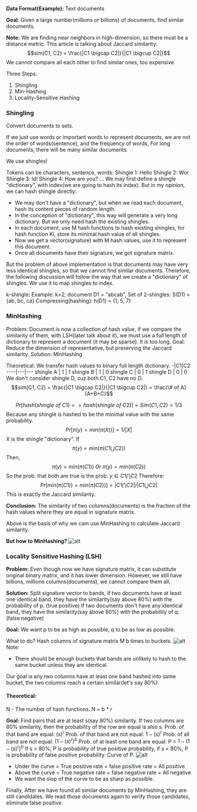 **Data Format(Example):**
Text documents

**Goal**: Given a large number(millions or billions) of documents, find similar documents.

**Note:**
We are finding near neighbors in high-dimension, so there must be a distance metric. This article is talking about Jaccard similarity:
$$sim(C1, C2) = \frac{|C1 \bigcap C2|}{|C1 \bigcup C2|}$$
We cannot compare all each other to find similar ones, too expensive.

Three Steps:
1. Shingling
2. Min-Hashing
3. Locality-Sensitive Hashing

### Shingling
Convert documents to sets.

If we just use words or important words to represent documents, we are not the order of words(sentence), and the frequency of words, For long documents, there will be many similar documents.

We use shingles!

Tokens can be characters, sentence, words:
Shingle 1: Hello
Shingle 2: Wor
Shingle 3: ld!
Shingle 4: How are you?
...
We may first define a shingle "dictionary", with index(we are going to hash its index). But in my opinion, we can hash shingle directly:
- We may don't have a "dictionary", but when we read each document, hash its content pieces of random length. 
- In the conception of "dictionary", this way will generate a very long dictionary. But we only need hash the existing shingles.
- In each document, use M hash functions to hash existing shingles, for hash function Ki, store its minimal hash value of all shingles.
- Now we get a vector(signature) with M hash values, use it to represent this document.
- Once all documents have their signature, we got signature matrix.

But the problem of above implementation is that documents may have very less identical shingles, so that we cannot find similar documents. 
Therefore, the following discussion will follow the way that we create a "dictionary" of shingles. We use it to map shingles to index.

k-shingle:
Example: k=2; document D1 = "abcab", Set of 2-shingles: S(D1) = {ab, bc, ca}
Compressing(hashing):
h(D1) = {1, 5, 7}

### MinHashing
Problem: 
Document is now a collection of hash value, if we compare the similarity of them, with LSH(later talk about it), we must use a full length of dictionary to represent a document (it may be sparse). It is too long.
Goal: 
Reduce the dimension of representative, but preserving the Jaccard similarity.
Solution: MinHashing

Theoretical:
We transfer hash values to binary full length dictionary.
-|C1|C2
----|---|---
shingle A | 1 | 1
shingle B | 1 | 0
shingle C | 0 | 1
shingle D | 0 | 0
We don't consider shingle D, cuz both C1, C2 have no D.
$$sim(C1, C2) = \frac{|C1 \bigcap C2|}{|C1 \bigcup C2|} = \frac{\# of A}{A+B+C}$$

$$Pr[hash(shingle \ of \ C1) == hash(shingle \ of \ C2)]= Sim(C1, C2) = 1/3$$
Because any shingle is hashed to be the minimal value with the same probability.
$$Pr[\pi(y) = min(\pi(X))] = 1/|X|$$ 
X is the shingle "dictionary".
If
$$\pi(y) = min(\pi(C1\bigcup C2))$$
Then,
$$\pi(y) = min(\pi(C1)) \ Or \ \pi(y) = min(\pi(C2))$$
So the prob. that both are true is the prob. $y\in C1 \bigcap C2$
Therefore:
$$Pr[min(\pi(C1))=min(\pi(C2))]=|C1\bigcap C2|/|C1\bigcup C2|$$
This is exactly the Jaccard similarity.

**Conclusion:**
The similarity of two columns(documents) is the fraction of the hash values where they are equal in signature matrix.

Above is the basis of why we cam use MinHashing to calculate Jaccard similarity.

**But how to MinHashing?**
![alt](https://drive.google.com/uc?id=1-dSJEeamtOhrupRsVHg66LOZPIcFYRPp)

### Locality Sensitive Hashing (LSH)
**Problem:**
Even though now we have signature matrix, it can substitute original binary matrix, and it has lower dimension.
However, we still have billions, millions columns(documents), we cannot compare them all.

**Solution:**
Split signature vector to bands, if two documents have at least one identical band, they have the similarity(say above 80%) with the probability of p. (true positive)
If two documents don't have any identical band, they have the similarity(say above 80%) with the probability of q. (false negative)

**Goal:** We want p to be as high as possible, q to be as low as possible.

What to do?
Hash columns of signature matrix M b times to buckets.
![alt](https://drive.google.com/uc?id=1nKVdu2LVJhiAXhrh0eW9X7fS2DYxlMgT)
Note:
- There should be enough buckets that bands are unlikely to hash to the same bucket unless they are identical.

Our goal is any two columns have at least one band hashed into same bucket, the two columns reach a certain similar(let's say 80%).

#### Theoretical:
N - The number of hash functions.
N = b * r

**Goal:** Find pairs that are at least s(say 80%) similarity.
If two columns are 80% similarity, then the probability of the row are equal is also s.
Prob. of that band are equal: $(s)^r$
Prob. of that band are  not equal: $1-(s)^r$
Prob. of all band are not equal: $(1-(s)^r)^b$
Prob. of at least one band are equal: P = $1- (1-(s)^r)^b$
If s > 80%, P is probability of true positive probability, if s < 80%, P is probability of false positive probability.
Curve of P:
![alt](https://drive.google.com/uc?id=12lROS5TgHNoG_Wj4hAE06ZjQYYBfPv40)
- Under the curve = True positive rate + false positive rate = All positive
- Above the curve = True negative rate + false negative rate = All negative
- We want the slop of the curve to be as sharp as possible.

Finally, After we have found all similar documents by MinHashing, they are still candidates. We read those documents again to verify those candidates, eliminate false positive.